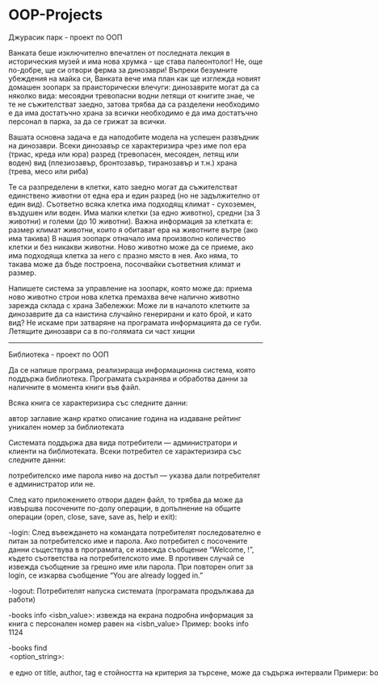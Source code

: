 # OOP-Projects

Джурасик парк - проект по ООП

Ванката беше изключително впечатлен от последната лекция в историческия музей и има нова хрумка - ще става палеонтолог! Не, още по-добре, ще си отвори ферма за динозаври!
Въпреки безумните убеждения на майка си, Ванката вече има план как ще изглежда новият домашен зоопарк за праисторически влечуги:
динозаврите могат да са няколко вида:
месоядни
тревопасни
водни
летящи
от книгите знае, че те не съжителстват заедно, затова трябва да са разделени
необходимо е да има достатъчно храна за всички
необходимо е да има достатъчно персонал в парка, за да се грижат за всички.

Вашата основна задача е да наподобите модела на успешен развъдник на динозаври.
Всеки динозавър се характеризира чрез
име
пол 
ера (триас, креда или юра) 
разред  (тревопасен, месояден, летящ или воден)
вид (плезиозавър, бронтозавър, тиранозавър и т.н.)
храна (трева, месо или риба)

Те са разпределени в клетки, като заедно могат да съжителстват единствено животни от една ера и един разред (но не задължително от един вид). 
Съответно всяка клетка  има подходящ климат - сухоземен, въздушен или воден. Има малки клетки (за едно животно), средни (за 3 животни) и големи (до 10 животни).
Важна информация за клетката е:
размер 
климат
животни, които я обитават
ера на животните вътре (ако има такива)
В нашия зоопарк отначало има произволно количество клетки и без никакви животни. Ново животно може да се приеме, ако има подходяща клетка за него с празно място в нея. 
Ако няма, то такава може да бъде построена, посочвайки съответния климат и размер.

Напишете система за управление на зоопарк, която може да:
приема ново животно
строи нова клетка
премахва вече налично животно
зарежда склада с храна
 Забележки:
Може ли в началото клетките за динозаврите да са наистина случайно генерирани и като брой, и като вид?
Не искаме при затваряне на програмата информацията да се губи. 
Летящите динозаври са в по-голямата си част хищни

--------------------------------------------------------------------------------------------------------------------------------------------------------------------------

Библиотека - проект по ООП

Да се напише програма, реализираща информационна система, която поддържа библиотека. Програмата съхранява и обработва данни за наличните в момента книги във файл.

Всяка книга се характеризира със  следните данни:

автор
заглавие
жанр
кратко описание
година на издаване
рейтинг
уникален номер за библиотеката

Системата поддържа два вида потребители — администратори и клиенти на библиотеката. Всеки потребител се характеризира със следните данни:

потребителско име
парола
ниво на достъп — указва дали потребителят е администратор или не.


След като приложението отвори даден файл, то трябва да може да извършва посочените по-долу операции, в допълнение на общите операции (open, close, save, save as, help и exit):

-login:
След въвеждането на командата потребителят последователно е питан за потребителско име и парола. Ако потребител с посочените данни съществува в програмата,
се извежда съобщение “Welcome, <username>!”, където <username> съответства на  потребителското име. В противен случай се извежда съобщение за грешно име или парола.
При повторен опит за login, се изкарва съобщение “You are already logged in.”

-logout:
Потребителят напуска системата (програмата продължава да работи)

-books info <isbn_value>:
извежда на екрана подробна информация за книга с персонален номер равен на <isbn_value> 
Пример: books info 1124

-books find <option> <option_string>:
<option> е едно от title, author, tag
<option_string> е стойността на критерия за търсене, може да съдържа интервали
Примери:
books find title Introduction to programming
books find author Stephen King
books find tag superhero

-books sort <option> [asc | desc]:
<option> е едно от title, author, year, rating
asc означава възходящо сортиране (по подразбиране), а desc означава низходящо сортиране
Примери:
books sort title
books sort year desc

-users add <user> <password>:
Добавя нов потребител с потребителско име <user> и парола <password>. Потребителят и неговата парола се записват във файл.

-users remove <user>:
Изтрива потребителя с потребителско име <user> от файла.



При първоначално стартиране на програмата няма налични данни за книги. Има регистриран по подразбиране само един потребител с администраторски акаунт със следните данни:
 потребителско име: admin
 парола:   i<3c++

Програмата очаква да се въведе команда, като след въвеждането и се изпълнява според дефинираните правила. Това продължава до въвеждането на командата “exit”, която прекратява програмата.
